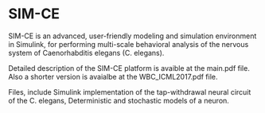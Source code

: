 # SIM-CE

SIM-CE is an advanced, user-friendly modeling and simulation environment in Simulink, for performing multi-scale behavioral analysis of the nervous system of Caenorhabditis elegans (C. 
elegans). 

Detailed description of the SIM-CE platform is avaible at the main.pdf file. Also a shorter version is avaialbe at the WBC_ICML2017.pdf file. 

Files, include Simulink implementation of the tap-withdrawal neural circuit of the C. elegans, Deterministic and stochastic models of a neuron.


